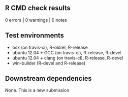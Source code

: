 ## R CMD check results

0 errors | 0 warnings | 0 notes

## Test environments

- osx (on travis-ci), R-oldrel, R-release            
- ubuntu 12.04 + GCC (on travis-ci), R-release, R-devel
- ubuntu 12.04 + clang (on travis-ci), R-release, R-devel
- win-builder (R-devel and R-release)

## Downstream dependencies

None. This is a new submission
